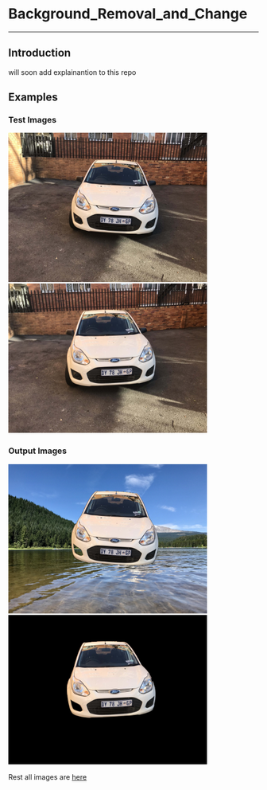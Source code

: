 # Background_Removal_and_Change
___
## Introduction
will soon add explainantion to this repo

## Examples
### Test Images

<img src='https://github.com/Chaitanya-Thombare/Background_Removal_and_Change/blob/main/images/view1.jpeg' width='400'>
<img src='https://github.com/Chaitanya-Thombare/Background_Removal_and_Change/blob/main/images/view2.jpeg' width='400'>


### Output Images

<img src='https://github.com/Chaitanya-Thombare/Background_Removal_and_Change/blob/main/images/output1c.jpg' width='400'>
<img src='https://github.com/Chaitanya-Thombare/Background_Removal_and_Change/blob/main/images/output2r.jpeg' width='400'>

Rest all images are [here](https://github.com/Chaitanya-Thombare/Background_Removal_and_Change/tree/main/images)
